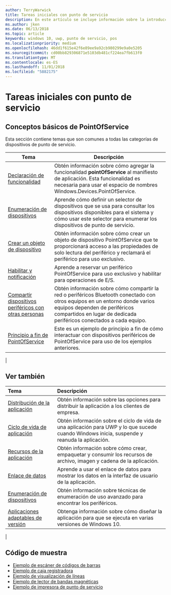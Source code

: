 ```yaml
---
author: TerryWarwick
title: Tareas iniciales con punto de servicio
description: En este artículo se incluye información sobre la introducción a las API de UWP de PointOfService.
ms.author: jken
ms.date: 06/13/2018
ms.topic: article
keywords: windows 10, uwp, punto de servicio, pos
ms.localizationpriority: medium
ms.openlocfilehash: 46dd1f615e42f6e89ee9a92cb980299e9a0e5205
ms.sourcegitcommit: cd00bb829306871e5103db481cf224ea7fb613f0
ms.translationtype: MT
ms.contentlocale: es-ES
ms.lasthandoff: 11/01/2018
ms.locfileid: "5882175"
---
```

# <a name="getting-started-with-point-of-service"></a>Tareas iniciales con punto de servicio

## <a name="pointofservice-basics"></a>Conceptos básicos de PointOfService

Esta sección contiene temas que son comunes a todas las categorías de dispositivos de punto de servicio.

|Tema |Descripción |
|------|------------|
| [Declaración de funcionalidad](pos-basics-capability.md)      | Obtén información sobre cómo agregar la funcionalidad **pointOfService** al manifiesto de aplicación.  Esta funcionalidad es necesaria para usar el espacio de nombres Windows.Devices.PointOfService.  |
| [Enumeración de dispositivos](pos-basics-enumerating.md)        | Aprende cómo definir un selector de dispositivos que se usa para consultar los dispositivos disponibles para el sistema y cómo usar este selector para enumerar los dispositivos de punto de servicio.  |
| [Crear un objeto de dispositivo](pos-basics-deviceobject.md)  | Obtén información sobre cómo crear un objeto de dispositivo PointOfService que te proporcionará acceso a las propiedades de solo lectura del periférico y reclamará el periférico para uso exclusivo. |
| [Habilitar y notificación ](pos-basics-claim.md)  | Aprende a reservar un periférico PointOfService para uso exclusivo y habilitar para operaciones de E/S.  |
| [Compartir dispositivos periféricos con otras personas](pos-basics-sharing.md) | Obtén información sobre cómo compartir la red o periféricos Bluetooth conectado con otros equipos en un entorno donde varios equipos dependen de periféricos compartidos en lugar de dedicada periféricos conectados a cada equipo.
| [Principio a fin de PointOfService](pos-get-started.md)  | Este es un ejemplo de principio a fin de cómo interactuar con dispositivos periféricos de PointOfService para uso de los ejemplos anteriores. |
|

## <a name="see-also"></a>Ver también

| Tema   | Descripción |
|:--------|:------------|
| [Distribución de la aplicación](../publish/distribute-lob-apps-to-enterprises.md) | Obtén información sobre las opciones para distribuir la aplicación a los clientes de empresa. |
| [Ciclo de vida de aplicación](../launch-resume/app-lifecycle.md) | Obtén información sobre el ciclo de vida de una aplicación para UWP y lo que sucede cuando Windows inicia, suspende y reanuda la aplicación. |
| [Recursos de la aplicación](../app-resources/index.md) | Obtén información sobre cómo crear, empaquetar y consumir los recursos de archivo, imagen y cadena de la aplicación. |
| [Enlace de datos](../data-binding/index.md) | Aprende a usar el enlace de datos para mostrar los datos en la interfaz de usuario de la aplicación. |
| [Enumeración de dispositivos](enumerate-devices.md) | Obtén información sobre técnicas de enumeración de uso avanzado para encontrar los periféricos.|
| [Aplicaciones adaptables de versión](../debug-test-perf/version-adaptive-apps.md) | Obtenga información sobre cómo diseñar la aplicación para que se ejecuta en varias versiones de Windows 10.|
|


## <a name="sample-code"></a>Código de muestra
+ [Ejemplo de escáner de códigos de barras](https://github.com/Microsoft/Windows-universal-samples/tree/master/Samples/BarcodeScanner)
+ [Ejemplo de caja registradora]( https://github.com/Microsoft/Windows-universal-samples/tree/master/Samples/CashDrawer)
+ [Ejemplo de visualización de líneas](https://github.com/Microsoft/Windows-universal-samples/tree/master/Samples/LineDisplay)
+ [Ejemplo de lector de bandas magnéticas](https://github.com/Microsoft/Windows-universal-samples/tree/master/Samples/MagneticStripeReader)
+ [Ejemplo de impresora de punto de servicio](https://github.com/Microsoft/Windows-universal-samples/tree/master/Samples/PosPrinter)

